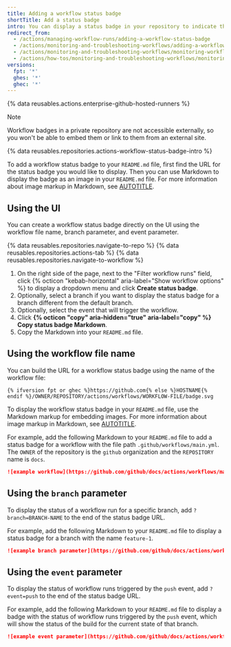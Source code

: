 ```yaml
---
title: Adding a workflow status badge
shortTitle: Add a status badge
intro: You can display a status badge in your repository to indicate the status of your workflows.
redirect_from:
  - /actions/managing-workflow-runs/adding-a-workflow-status-badge
  - /actions/monitoring-and-troubleshooting-workflows/adding-a-workflow-status-badge
  - /actions/monitoring-and-troubleshooting-workflows/monitoring-workflows/adding-a-workflow-status-badge
  - /actions/how-tos/monitoring-and-troubleshooting-workflows/monitoring-workflows/adding-a-workflow-status-badge
versions:
  fpt: '*'
  ghes: '*'
  ghec: '*'
---
```

 
{% data reusables.actions.enterprise-github-hosted-runners %}

> [!NOTE]
> Workflow badges in a private repository are not accessible externally, so you won't be able to embed them or link to them from an external site.

{% data reusables.repositories.actions-workflow-status-badge-intro %}

To add a workflow status badge to your `README.md` file, first find the URL for the status badge you would like to display. Then you can use Markdown to display the badge as an image in your `README.md` file. For more information about image markup in Markdown, see [AUTOTITLE](/get-started/writing-on-github/getting-started-with-writing-and-formatting-on-github/basic-writing-and-formatting-syntax#images).

## Using the UI

You can create a workflow status badge directly on the UI using the workflow file name, branch parameter, and event parameter.

{% data reusables.repositories.navigate-to-repo %}
{% data reusables.repositories.actions-tab %}
{% data reusables.repositories.navigate-to-workflow %}
1. On the right side of the page, next to the "Filter workflow runs" field, click {% octicon "kebab-horizontal" aria-label="Show workflow options" %} to display a dropdown menu and click **Create status badge**.
1. Optionally, select a branch if you want to display the status badge for a branch different from the default branch.
1. Optionally, select the event that will trigger the workflow.
1. Click **{% octicon "copy" aria-hidden="true" aria-label="copy" %} Copy status badge Markdown**.
1. Copy the Markdown into your `README.md` file.

## Using the workflow file name

You can build the URL for a workflow status badge using the name of the workflow file:

```text
{% ifversion fpt or ghec %}https://github.com{% else %}HOSTNAME{% endif %}/OWNER/REPOSITORY/actions/workflows/WORKFLOW-FILE/badge.svg
```

To display the workflow status badge in your `README.md` file, use the Markdown markup for embedding images. For more information about image markup in Markdown, see [AUTOTITLE](/get-started/writing-on-github/getting-started-with-writing-and-formatting-on-github/basic-writing-and-formatting-syntax#images).

For example, add the following Markdown to your `README.md` file to add a status badge for a workflow with the file path `.github/workflows/main.yml`. The `OWNER` of the repository is the `github` organization and the `REPOSITORY` name is `docs`.

```markdown
![example workflow](https://github.com/github/docs/actions/workflows/main.yml/badge.svg)
```

## Using the `branch` parameter

To display the status of a workflow run for a specific branch, add `?branch=BRANCH-NAME` to the end of the status badge URL.

For example, add the following Markdown to your `README.md` file to display a status badge for a branch with the name `feature-1`.

```markdown
![example branch parameter](https://github.com/github/docs/actions/workflows/main.yml/badge.svg?branch=feature-1)
```

## Using the `event` parameter

To display the status of workflow runs triggered by the `push` event, add `?event=push` to the end of the status badge URL.

For example, add the following Markdown to your `README.md` file to display a badge with the status of workflow runs triggered by the `push` event, which will show the status of the build for the current state of that branch.

```markdown
![example event parameter](https://github.com/github/docs/actions/workflows/main.yml/badge.svg?event=push)
```
